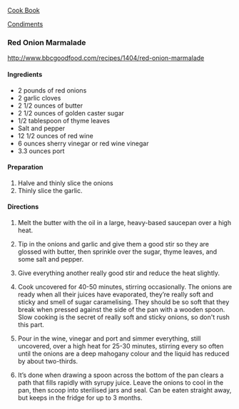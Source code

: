 [Cook Book](https://github.com/vmsmith/CookBook/blob/master/README.md)  

[Condiments](https://github.com/vmsmith/CookBook/blob/master/condiments.md)  

### Red Onion Marmalade

http://www.bbcgoodfood.com/recipes/1404/red-onion-marmalade

#### Ingredients  

* 2 pounds of red onions  
* 2 garlic cloves  
* 2 1/2 ounces of butter  
* 2 1/2 ounces of golden caster sugar  
* 1/2 tablespoon of thyme leaves  
* Salt and pepper  
* 12 1/2 ounces of red wine  
* 6 ounces sherry vinegar or red wine vinegar  
* 3.3 ounces port  

#### Preparation

1. Halve and thinly slice the onions
2. Thinly slice the garlic. 

#### Directions

1. Melt the butter with the oil in a large, heavy-based saucepan over a high heat.  

2. Tip in the onions and garlic and give them a good stir so they are glossed with butter, then sprinkle over the sugar, thyme leaves, and some salt and pepper. 

3. Give everything another really good stir and reduce the heat slightly. 

4. Cook uncovered for 40-50 minutes, stirring occasionally. The onions are ready when all their juices have evaporated, they’re really soft and sticky and smell of sugar caramelising. They should be so soft that they break when pressed against the side of the pan with a wooden spoon. Slow cooking is the secret of really soft and sticky onions, so don't rush this part.

5. Pour in the wine, vinegar and port and simmer everything, still uncovered, over a high heat for 25-30 minutes, stirring every so often until the onions are a deep mahogany colour and the liquid has reduced by about two-thirds. 

6. It’s done when drawing a spoon across the bottom of the pan clears a path that fills rapidly with syrupy juice. Leave the onions to cool in the pan, then scoop into sterilised jars and seal. Can be eaten straight away, but keeps in the fridge for up to 3 months.
